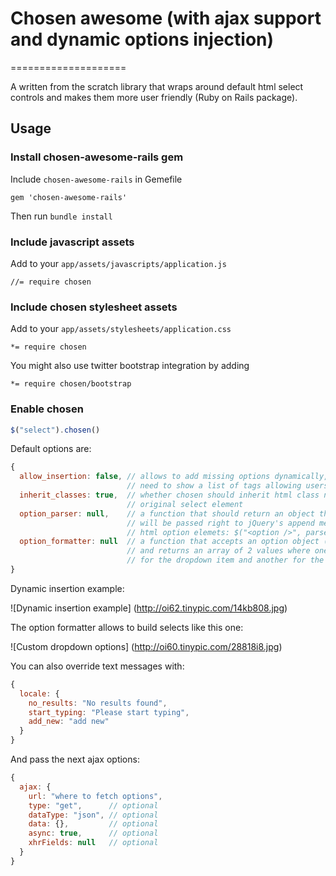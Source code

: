 # Chosen awesome (with ajax support and dynamic options injection)
====================

A written from the scratch library that wraps around default html select controls
and makes them more user friendly (Ruby on Rails package).

## Usage

### Install chosen-awesome-rails gem

Include `chosen-awesome-rails` in Gemefile

    gem 'chosen-awesome-rails'
    
Then run `bundle install`

### Include javascript assets

Add to your `app/assets/javascripts/application.js`

    //= require chosen

### Include chosen stylesheet assets

Add to your `app/assets/stylesheets/application.css`

    *= require chosen
    
You might also use twitter bootstrap integration by adding

    *= require chosen/bootstrap
    
### Enable chosen
```javascript
$("select").chosen()
```

Default options are:

```javascript
{
  allow_insertion: false, // allows to add missing options dynamically, e.g. when you
                          // need to show a list of tags allowing users to add missing ones
  inherit_classes: true,  // whether chosen should inherit html class names from the
                          // original select element
  option_parser: null,    // a function that should return an object that
                          // will be passed right to jQuery's append method to build
                          // html option elemets: $("<option />", parsed_object)
  option_formatter: null  // a function that accepts an option object (jquery selector)
                          // and returns an array of 2 values where one is used
                          // for the dropdown item and another for the choice element
}
```

Dynamic insertion example:

![Dynamic insertion example]
(http://oi62.tinypic.com/14kb808.jpg)

The option formatter allows to build selects like this one:

![Custom dropdown options]
(http://oi60.tinypic.com/28818i8.jpg)

You can also override text messages with:

```javascript
{
  locale: {
    no_results: "No results found",
    start_typing: "Please start typing",
    add_new: "add new"
  }
}
```

And pass the next ajax options:

```javascript
{
  ajax: {
    url: "where to fetch options",
    type: "get",      // optional
    dataType: "json", // optional
    data: {},         // optional
    async: true,      // optional
    xhrFields: null   // optional
  }
}
```
